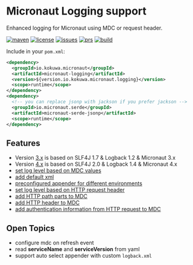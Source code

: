 # Micronaut Logging support

Enhanced logging for Micronaut using MDC or request header.

[![maven](https://img.shields.io/maven-central/v/io.kokuwa.micronaut/micronaut-logging.svg?label=maven)](https://central.sonatype.com/artifact/io.kokuwa.micronaut/micronaut-logging)
[![license](https://img.shields.io/badge/license-EUPL%201.2-blue)](https://git.kokuwa.io/kokuwaio/micronaut-logging/src/branch/main/LICENSE)
[![issues](https://img.shields.io/gitea/issues/open/kokuwaio/micronaut-logging?gitea_url=https%3A%2F%2Fgit.kokuwa.io)](https://git.kokuwa.io/kokuwaio/micronaut-logging/issues)
[![prs](https://img.shields.io/gitea/pull-requests/open/kokuwaio/micronaut-logging?gitea_url=https%3A%2F%2Fgit.kokuwa.io)](https://git.kokuwa.io/kokuwaio/micronaut-logging/pulls)
[![build](https://ci.kokuwa.io/api/badges/kokuwaio/micronaut-logging/status.svg)](https://ci.kokuwa.io/repos/kokuwaio/micronaut-logging/)

Include in your `pom.xml`:

```xml
<dependency>
  <groupId>io.kokuwa.micronaut</groupId>
  <artifactId>micronaut-logging</artifactId>
  <version>${version.io.kokuwa.micronaut.logging}</version>
  <scope>runtime</scope>
</dependency>
<dependency>
  <!-- you can replace jsonp with jackson if you prefer jackson -->
  <groupId>io.micronaut.serde</groupId>
  <artifactId>micronaut-serde-jsonp</artifactId>
  <scope>runtime</scope>
</dependency>
```

## Features

* Version [3.x](https://github.com/kokuwaio/micronaut-logging/tree/3.x) is based on SLF4J 1.7 & Logback 1.2 & Micronaut 3.x
* Version [4.x](https://github.com/kokuwaio/micronaut-logging/tree/main) is based on SLF4J 2.0 & Logback 1.4 & Micronaut 4.x
* [set log level based on MDC values](docs/features/logback_mdc_level.md)
* [add default xml](docs/features/logback_default.md)
* [preconfigured appender for different environments](docs/features/logback_appender.md)
* [set log level based on HTTP request header](docs/features/http_log_level.md)
* [add HTTP path parts to MDC](docs/features/http_mdc_path.md)
* [add HTTP header to MDC](docs/features/http_mdc_header.md)
* [add authentication information from HTTP request to MDC](docs/features/http_mdc_authentication.md)

## Open Topics

* configure mdc on refresh event
* read **serviceName** and **serviceVersion** from yaml
* support auto select appender with custom `logback.xml`
